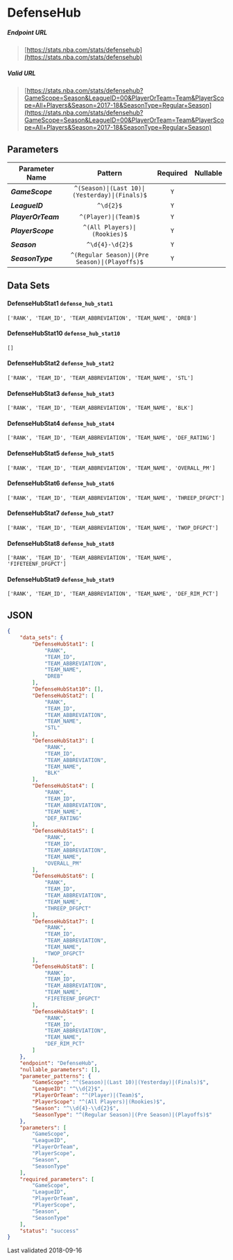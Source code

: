# DefenseHub

##### Endpoint URL
>[https://stats.nba.com/stats/defensehub](https://stats.nba.com/stats/defensehub)

##### Valid URL
>[https://stats.nba.com/stats/defensehub?GameScope=Season&LeagueID=00&PlayerOrTeam=Team&PlayerScope=All+Players&Season=2017-18&SeasonType=Regular+Season](https://stats.nba.com/stats/defensehub?GameScope=Season&LeagueID=00&PlayerOrTeam=Team&PlayerScope=All+Players&Season=2017-18&SeasonType=Regular+Season)

## Parameters
Parameter Name | Pattern | Required | Nullable
------------ | :-----------: | :---: | :---:
_**GameScope**_ | `^(Season)\|(Last 10)\|(Yesterday)\|(Finals)$` | `Y` |  | 
_**LeagueID**_ | `^\d{2}$` | `Y` |  | 
_**PlayerOrTeam**_ | `^(Player)\|(Team)$` | `Y` |  | 
_**PlayerScope**_ | `^(All Players)\|(Rookies)$` | `Y` |  | 
_**Season**_ | `^\d{4}-\d{2}$` | `Y` |  | 
_**SeasonType**_ | `^(Regular Season)\|(Pre Season)\|(Playoffs)$` | `Y` |  | 

## Data Sets
#### DefenseHubStat1 `defense_hub_stat1`
```text
['RANK', 'TEAM_ID', 'TEAM_ABBREVIATION', 'TEAM_NAME', 'DREB']
```

#### DefenseHubStat10 `defense_hub_stat10`
```text
[]
```

#### DefenseHubStat2 `defense_hub_stat2`
```text
['RANK', 'TEAM_ID', 'TEAM_ABBREVIATION', 'TEAM_NAME', 'STL']
```

#### DefenseHubStat3 `defense_hub_stat3`
```text
['RANK', 'TEAM_ID', 'TEAM_ABBREVIATION', 'TEAM_NAME', 'BLK']
```

#### DefenseHubStat4 `defense_hub_stat4`
```text
['RANK', 'TEAM_ID', 'TEAM_ABBREVIATION', 'TEAM_NAME', 'DEF_RATING']
```

#### DefenseHubStat5 `defense_hub_stat5`
```text
['RANK', 'TEAM_ID', 'TEAM_ABBREVIATION', 'TEAM_NAME', 'OVERALL_PM']
```

#### DefenseHubStat6 `defense_hub_stat6`
```text
['RANK', 'TEAM_ID', 'TEAM_ABBREVIATION', 'TEAM_NAME', 'THREEP_DFGPCT']
```

#### DefenseHubStat7 `defense_hub_stat7`
```text
['RANK', 'TEAM_ID', 'TEAM_ABBREVIATION', 'TEAM_NAME', 'TWOP_DFGPCT']
```

#### DefenseHubStat8 `defense_hub_stat8`
```text
['RANK', 'TEAM_ID', 'TEAM_ABBREVIATION', 'TEAM_NAME', 'FIFETEENF_DFGPCT']
```

#### DefenseHubStat9 `defense_hub_stat9`
```text
['RANK', 'TEAM_ID', 'TEAM_ABBREVIATION', 'TEAM_NAME', 'DEF_RIM_PCT']
```


## JSON
```json
{
    "data_sets": {
        "DefenseHubStat1": [
            "RANK",
            "TEAM_ID",
            "TEAM_ABBREVIATION",
            "TEAM_NAME",
            "DREB"
        ],
        "DefenseHubStat10": [],
        "DefenseHubStat2": [
            "RANK",
            "TEAM_ID",
            "TEAM_ABBREVIATION",
            "TEAM_NAME",
            "STL"
        ],
        "DefenseHubStat3": [
            "RANK",
            "TEAM_ID",
            "TEAM_ABBREVIATION",
            "TEAM_NAME",
            "BLK"
        ],
        "DefenseHubStat4": [
            "RANK",
            "TEAM_ID",
            "TEAM_ABBREVIATION",
            "TEAM_NAME",
            "DEF_RATING"
        ],
        "DefenseHubStat5": [
            "RANK",
            "TEAM_ID",
            "TEAM_ABBREVIATION",
            "TEAM_NAME",
            "OVERALL_PM"
        ],
        "DefenseHubStat6": [
            "RANK",
            "TEAM_ID",
            "TEAM_ABBREVIATION",
            "TEAM_NAME",
            "THREEP_DFGPCT"
        ],
        "DefenseHubStat7": [
            "RANK",
            "TEAM_ID",
            "TEAM_ABBREVIATION",
            "TEAM_NAME",
            "TWOP_DFGPCT"
        ],
        "DefenseHubStat8": [
            "RANK",
            "TEAM_ID",
            "TEAM_ABBREVIATION",
            "TEAM_NAME",
            "FIFETEENF_DFGPCT"
        ],
        "DefenseHubStat9": [
            "RANK",
            "TEAM_ID",
            "TEAM_ABBREVIATION",
            "TEAM_NAME",
            "DEF_RIM_PCT"
        ]
    },
    "endpoint": "DefenseHub",
    "nullable_parameters": [],
    "parameter_patterns": {
        "GameScope": "^(Season)|(Last 10)|(Yesterday)|(Finals)$",
        "LeagueID": "^\\d{2}$",
        "PlayerOrTeam": "^(Player)|(Team)$",
        "PlayerScope": "^(All Players)|(Rookies)$",
        "Season": "^\\d{4}-\\d{2}$",
        "SeasonType": "^(Regular Season)|(Pre Season)|(Playoffs)$"
    },
    "parameters": [
        "GameScope",
        "LeagueID",
        "PlayerOrTeam",
        "PlayerScope",
        "Season",
        "SeasonType"
    ],
    "required_parameters": [
        "GameScope",
        "LeagueID",
        "PlayerOrTeam",
        "PlayerScope",
        "Season",
        "SeasonType"
    ],
    "status": "success"
}
```

Last validated 2018-09-16